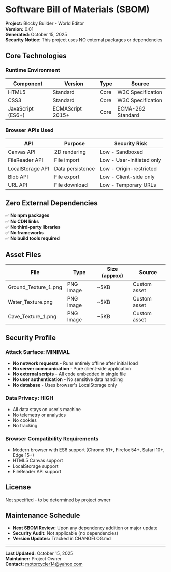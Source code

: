 # Software Bill of Materials (SBOM)

**Project:** Blocky Builder - World Editor  
**Version:** 0.01  
**Generated:** October 15, 2025  
**Security Notice:** This project uses NO external packages or dependencies

## Core Technologies

### Runtime Environment
| Component | Version | Type | Source |
|-----------|---------|------|--------|
| HTML5 | Standard | Core | W3C Specification |
| CSS3 | Standard | Core | W3C Specification |
| JavaScript (ES6+) | ECMAScript 2015+ | Core | ECMA-262 Standard |

### Browser APIs Used
| API | Purpose | Security Risk |
|-----|---------|---------------|
| Canvas API | 2D rendering | Low - Sandboxed |
| FileReader API | File import | Low - User-initiated only |
| LocalStorage API | Data persistence | Low - Origin-restricted |
| Blob API | File export | Low - Client-side only |
| URL API | File download | Low - Temporary URLs |

## Zero External Dependencies
✅ **No npm packages**  
✅ **No CDN links**  
✅ **No third-party libraries**  
✅ **No frameworks**  
✅ **No build tools required**

## Asset Files
| File | Type | Size (approx) | Source |
|------|------|---------------|--------|
| Ground_Texture_1.png | PNG Image | ~5KB | Custom asset |
| Water_Texture.png | PNG Image | ~5KB | Custom asset |
| Cave_Texture_1.png | PNG Image | ~5KB | Custom asset |

## Security Profile

### Attack Surface: MINIMAL
- **No network requests** - Runs entirely offline after initial load
- **No server communication** - Pure client-side application
- **No external scripts** - All code embedded in single file
- **No user authentication** - No sensitive data handling
- **No database** - Uses browser's LocalStorage only

### Data Privacy: HIGH
- All data stays on user's machine
- No telemetry or analytics
- No cookies
- No tracking

### Browser Compatibility Requirements
- Modern browser with ES6 support (Chrome 51+, Firefox 54+, Safari 10+, Edge 15+)
- HTML5 Canvas support
- LocalStorage support
- FileReader API support

## License
Not specified - to be determined by project owner

## Maintenance Schedule
- **Next SBOM Review:** Upon any dependency addition or major update
- **Security Audit:** Not applicable (no dependencies)
- **Version Updates:** Tracked in CHANGELOG.md

---

**Last Updated:** October 15, 2025  
**Maintainer:** Project Owner  
**Contact:** motorcycler14@yahoo.com

